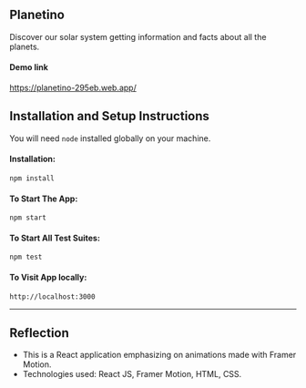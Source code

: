 ## Planetino

Discover our solar system getting information and facts about all the planets.

#### Demo link

https://planetino-295eb.web.app/

## Installation and Setup Instructions

You will need `node` installed globally on your machine.

#### Installation:

`npm install`

#### To Start The App:

`npm start`

#### To Start All Test Suites:

`npm test`

#### To Visit App locally:

`http://localhost:3000`

---

## Reflection

- This is a React application emphasizing on animations made with Framer Motion.
- Technologies used: React JS, Framer Motion, HTML, CSS.

